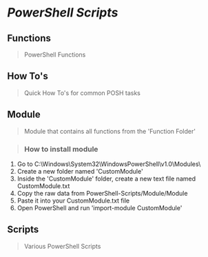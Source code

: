 # *PowerShell Scripts*

## Functions
> PowerShell Functions

## How To's
> Quick How To's for common POSH tasks

## Module
> Module that contains all functions from the 'Function Folder'

> ### How to install module 
  1. Go to C:\Windows\System32\WindowsPowerShell\v1.0\Modules\
  2. Create a new folder named 'CustomModule'
  3. Inside the 'CustomModule' folder, create a new text file named CustomModule.txt
  4. Copy the raw data from PowerShell-Scripts/Module/Module
  5. Paste it into your CustomModule.txt file
  6. Open PowerShell and run 'import-module CustomModule'

## Scripts
> Various PowerShell Scripts
